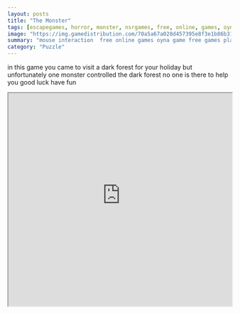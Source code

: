 ```yaml
---
layout: posts
title: "The Monster"
tags: [escapegames, horror, monster, nsrgames, free, online, games, oyna, game, free, games, play, play, games]
image: "https://img.gamedistribution.com/70a5a67a028d457395e8f3e1b86b318f.jpg"
summary: "mouse interaction  free online games oyna game free games play play games"
category: "Puzzle"
---
```


in this game you came to visit a dark forest for your holiday but unfortunately one monster controlled the dark forest no one is there to help you good luck have fun

<iframe width="100%" height="480px;" src="https://flash.gamedistribution.com?game=70a5a67a028d457395e8f3e1b86b318f"></iframe>